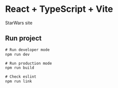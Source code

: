 # React + TypeScript + Vite

StarWars site

## Run project

```js
# Run developer mode
npm run dev

# Run production mode
npm run build

# Check eslint
npm run link
```
